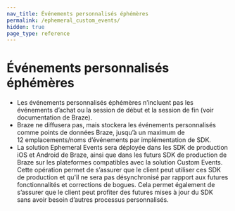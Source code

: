 ```yaml
---
nav_title: Événements personnalisés éphémères
permalink: /ephemeral_custom_events/
hidden: true
page_type: reference
---
```


# Événements personnalisés éphémères

- Les événements personnalisés éphémères n’incluent pas les événements d’achat ou la session de début et la session de fin (voir documentation de Braze).
- Braze ne diffusera pas, mais stockera les événements personnalisés comme points de données Braze, jusqu’à un maximum de 12 emplacements/noms d’événements par implémentation de SDK.
- La solution Ephemeral Events sera déployée dans les SDK de production iOS et Android de Braze, ainsi que dans les futurs SDK de production de Braze sur les plateformes compatibles avec la solution Custom Events. Cette opération permet de s’assurer que le client peut utiliser ces SDK de production et qu'il ne sera pas désynchronisé par rapport aux futures fonctionnalités et corrections de bogues. Cela permet également de s’assurer que le client peut profiter des futures mises à jour du SDK sans avoir besoin d’autres processus personnalisés.
<!--
Keep this doc available on the docs site with the above permalink until 1/21/2026. This feature was built as a one-off page for a customer. Reach out to Rod Amies with questions, if needed. Kellie Hawks
-->
